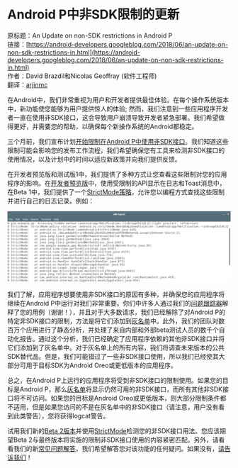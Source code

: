 #  Android P中非SDK限制的更新

原标题：An Update on non-SDK restrictions in Android P  
链接：[https://android-developers.googleblog.com/2018/06/an-update-on-non-sdk-restrictions-in.html](https://android-developers.googleblog.com/2018/06/an-update-on-non-sdk-restrictions-in.html)  
作者：David Brazdil和Nicolas Geoffray (软件工程师)  
翻译：[arjinmc](https://github.com/arjinmc)  

在Android中，我们非常重视为用户和开发者提供最佳体验。在每个操作系统版本中，新功能使您能够为用户提供惊人的体验; 然而，我们注意到一些应用程序开发者一直在使用非SDK接口，这会导致用户崩溃导致开发者紧急部署。我们希望做得更好，并需要您的帮助，以确保每个新操作系统的Android都稳定。

三个月前，我们宣布计划[开始限制在Android P中使用非SDK接口](https://android-developers.googleblog.com/2018/02/improving-stability-by-reducing-usage.html)。我们知道这些限制可能会影响您的发布工作流程，我们希望确保您有工具来检测非SDK接口的使用情况，以及计划中的时间以适应新政策并向我们提供反馈。

在开发者预览版和测试版1中，我们提供了多种方式让您查看这些限制对您的应用程序的影响。在[开发者预览版](https://developer.android.com/preview/)中，使用受限制的API显示在日志和Toast消息中，在Beta 1中，我们提供了一个[StrictMode策略](https://developer.android.com/reference/android/os/StrictMode)，允许您以编程方式查找这些限制并进行自己的日志记录。例如：

![img](../images/2018.6.12.png)  

我们了解，应用程序想要使用非SDK接口的原因有多种，并确保您的应用程序将继续在Android P中运行对我们非常重要。你们中许多人通过我们的[问题跟踪器](https://issuetracker.google.com/issues/new?component=328403&template=1027267)解释了您的用例（谢谢！），并且对于大多数请求，我们已经解除了对Android P的特定非SDK接口的限制，方法是将它们添加到[灰名单](https://android.googlesource.com/platform/frameworks/base/+/85c81cb24c5d71fc79dea3ba498d1a509895bb01/config/hiddenapi-p-light-greylist.txt)中。此外，我们的团队对数百万个应用进行了静态分析，并处理了来自内部和外部beta测试人员的数千个自动化报告。通过这个分析，我们已经确定了应用程序依赖的其他非SDK接口并将它们添加到了灰名单中。对于灰名单上的所有内容，我们将调查未来版本的公共SDK替代品。但是，我们可能错过了一些非SDK接口使用，所以我们已经使其大部分可用于目标SDK为Android Oreo或更低版本的应用程序。

总之，在Android P上运行的应用程序将受到非SDK接口的限制使用。如果您的目标是Android P，那么[灰名单](https://android.googlesource.com/platform/frameworks/base/+/85c81cb24c5d71fc79dea3ba498d1a509895bb01/config/hiddenapi-p-light-greylist.txt)将显示仍然可用的非SDK接口，而所有其他非SDK接口将不可访问。如果您的目标是Android Oreo或更低版本，则大部分限制条件都不适用，但是如果您访问的不是在灰名单中的非SDK接口（请注意，用户没有看到此类警告），您将获得logcat警告。

试用我们新的[Beta 2版本](https://android-developers.googleblog.com/2018/06/android-p-beta-2-and-final-apis.html)并使用[StrictMode](https://developer.android.com/reference/android/os/StrictMode)检测您的非SDK接口用法。您应该期望Beta 2与最终版本将实施的限制非SDK接口使用的内容紧密匹配。另外，请看看我们的新[常见问题解答](https://developer.android.com/preview/restrictions-non-sdk-interfaces)，我们希望解答您对该功能的任何疑问。如果没有，[请告诉我们](https://issuetracker.google.com/issues/new?component=328403&template=1027267)！